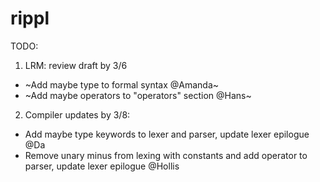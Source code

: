 # rippl


TODO:

1) LRM: review draft by 3/6
  - ~Add maybe type to formal syntax @Amanda~
  - ~Add maybe operators to "operators" section @Hans~

2) Compiler updates by 3/8:
  - Add maybe type keywords to lexer and parser, update lexer epilogue @Da
  - Remove unary minus from lexing with constants and add operator to parser, update lexer epilogue @Hollis
